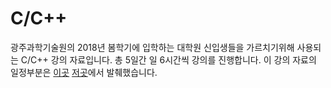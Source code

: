 # C/C++ 

광주과학기술원의 2018년 봄학기에 입학하는 대학원 신입생들을 가르치기위해 사용되는 C/C++ 강의 자료입니다.
총 5일간 일 6시간씩 강의를 진행합니다. 이 강의 자료의 일정부분은 [이곳](http://www.cplusplus.com/) [저곳](https://www.geeksforgeeks.org/)에서 발췌했습니다.
